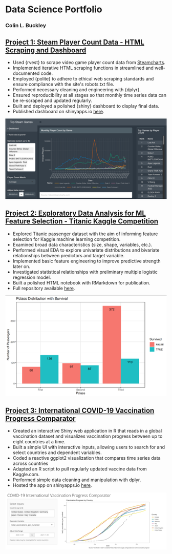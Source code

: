 # Data Science Portfolio

### Colin L. Buckley

## [Project 1: Steam Player Count Data - HTML Scraping and Dashboard](https://github.com/colinlbuckley/Steamcharts_Dashboard)
* Used {rvest} to scrape video game player count data from [Steamcharts](https://steamcharts.com/).  
* Implemented iterative HTML scraping functions in streamlined and well-documented code.  
* Employed {polite} to adhere to ethical web scraping standards and ensure compliance with the site's robots.txt file.  
* Performed necessary cleaning and engineering with {dplyr}.  
* Ensured reproducibility at all stages so that monthly time series data can be re-scraped and updated regularly.
* Built and deployed a polished {shiny} dashboard to display final data. 
* Published dashboard on shinyapps.io [here](https://colinlbuckley.shinyapps.io/Steamcharts_Dashboard/).

![](/Portfolio/Images/steamcharts_dashboard_screenshot.png)

## [Project 2: Exploratory Data Analysis for ML Feature Selection - Titanic Kaggle Competition](https://colinlbuckley.github.io/Titanic_EDA_Notebook)
* Explored Titanic passenger dataset with the aim of informing feature selection for Kaggle machine learning competition.
* Examined broad data characteristics (size, shape, variables, etc.).
* Performed visual EDA to explore univariate distributions and bivariate relationships between predictors and target variable.
* Implemented basic feature engineering to improve predictive strength later on.
* Investigated statistical relationships with preliminary multiple logistic regression model.
* Built a polished HTML notebook with RMarkdown for publication.
* Full repository available [here](https://github.com/colinlbuckley/Titanic_ML_Kaggle).

![](/Portfolio/Images/Pclass_Survival_distribution.png)

## [Project 3: International COVID-19 Vaccination Progress Comparator](https://github.com/colinlbuckley/vaccination_progress_app)
* Created an interactive Shiny web application in R that reads in a global vaccination dataset and visualizes vaccination progress between up to eight countries at a time.
* Built a simple UI with interactive inputs, allowing users to search for and select countries and dependent variables.
* Coded a reactive ggplot2 visualization that compares time series data across countries
* Adapted an R script to pull regularly updated vaccine data from Kaggle.com.
* Performed simple data cleaning and manipulation with dplyr.
* Hosted the app on shinyapps.io [here](https://colinlbuckley.shinyapps.io/vaccine_progress_app/).

![](/Portfolio/Images/g7_total_per_hundred.png)
